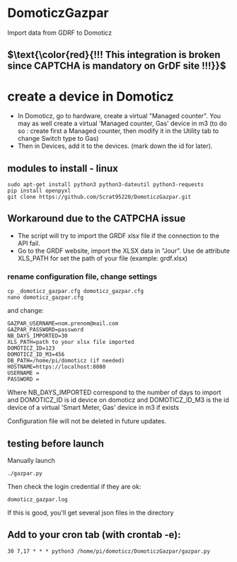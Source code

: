 # DomoticzGazpar
Import data from GDRF to Domoticz

## $\text{\color{red}{!!! This integration is broken since CAPTCHA is mandatory on GrDF site !!!}}$

# create a device in Domoticz
- In Domoticz, go to hardware, create a virtual "Managed counter".
  You may as well create a virtual 'Managed counter, Gas' device in m3 (to do so : create first a Managed counter, then modify it in the Utility tab to change Switch type to Gas)
- Then in Devices, add it to the devices. (mark down the id for later).

## modules to install - linux

    sudo apt-get install python3 python3-dateutil python3-requests
	pip install openpyxl
    git clone https://github.com/Scrat95220/DomoticzGazpar.git
	
## Workaround due to the CATPCHA issue
- The script will try to import the GRDF xlsx file if the connection to the API fail.
- Go to the GRDF website, import the XLSX data in "Jour". Use de attribute XLS_PATH for set the path of your file (example: grdf.xlsx)

### rename configuration file, change settings

    cp _domoticz_gazpar.cfg domoticz_gazpar.cfg
    nano domoticz_gazpar.cfg

and change:

    GAZPAR_USERNAME=nom.prenom@mail.com
    GAZPAR_PASSWORD=password
    NB_DAYS_IMPORTED=30
	XLS_PATH=path to your xlsx file imported
    DOMOTICZ_ID=123
    DOMOTICZ_ID_M3=456
	DB_PATH=/home/pi/domoticz (if needed)
	HOSTNAME=https://localhost:8080 
	USERNAME = 
	PASSWORD = 

Where NB_DAYS_IMPORTED correspond to the number of days to import and DOMOTICZ_ID is id device on domoticz and
DOMOTICZ_ID_M3 is the id device of a virtual 'Smart Meter, Gas' device in m3 if exists

Configuration file will not be deleted in future updates.

## testing before launch

Manually launch

    ./gazpar.py


Then check the login credential if they are ok:

    domoticz_gazpar.log

If this is good, you'll get several json files in the directory

## Add to your cron tab (with crontab -e):

    30 7,17 * * * python3 /home/pi/domoticz/DomoticzGazpar/gazpar.py

